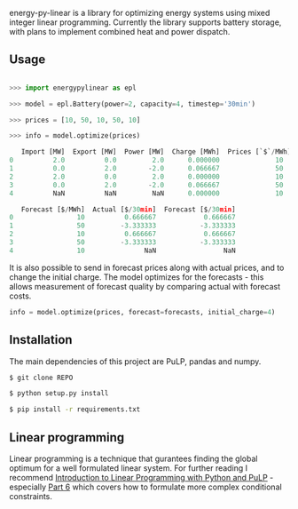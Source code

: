 energy-py-linear is a library for optimizing energy systems using mixed integer linear programming.  Currently the library supports battery storage, with plans to implement combined heat and power dispatch.

## Usage

```python

>>> import energypylinear as epl

>>> model = epl.Battery(power=2, capacity=4, timestep='30min')

>>> prices = [10, 50, 10, 50, 10]

>>> info = model.optimize(prices)

   Import [MW]  Export [MW]  Power [MW]  Charge [MWh]  Prices [`$`/MWh]  \
0          2.0          0.0         2.0      0.000000              10
1          0.0          2.0        -2.0      0.066667              50
2          2.0          0.0         2.0      0.000000              10
3          0.0          2.0        -2.0      0.066667              50
4          NaN          NaN         NaN      0.000000              10

   Forecast [$/MWh]  Actual [$/30min]  Forecast [$/30min]
0                10          0.666667            0.666667
1                50         -3.333333           -3.333333
2                10          0.666667            0.666667
3                50         -3.333333           -3.333333
4                10               NaN                 NaN
```

It is also possible to send in forecast prices along with actual prices, and to change the initial charge.  The model optimizes for the forecasts - this allows measurement of forecast quality by comparing actual with forecast costs.

```python
info = model.optimize(prices, forecast=forecasts, initial_charge=4)
```

## Installation

The main dependencies of this project are PuLP, pandas and numpy.

```bash
$ git clone REPO

$ python setup.py install

$ pip install -r requirements.txt
```

## Linear programming

Linear programming is a technique that gurantees finding the global optimum for a well formulated linear system.  For further reading I recommend [Introduction to Linear Programming with Python and PuLP](http://benalexkeen.com/linear-programming-with-python-and-pulp/) - especially [Part 6](http://benalexkeen.com/linear-programming-with-python-and-pulp-part-6/) which covers how to formulate more complex conditional constraints.
